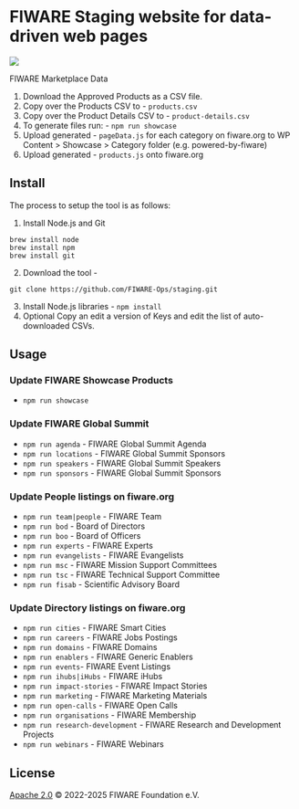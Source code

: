 # FIWARE Staging website for data-driven web pages

<img src="https://www.fiware.org/style/imgs/Marketplace/FIWAREMarketplace_Visual.svg" align="center" />

FIWARE Marketplace Data

1. Download the Approved Products as a CSV file.
2. Copy over the Products CSV to - `products.csv`
3. Copy over the Product Details CSV to - `product-details.csv`
4. To generate files run: - `npm run showcase`
5. Upload generated - `pageData.js` for each category on fiware.org to WP Content > Showcase > Category folder (e.g. powered-by-fiware)
6. Upload generated - `products.js` onto fiware.org

   
## Install

The process to setup the tool is as follows:

1. Install Node.js and Git 

```console
brew install node
brew install npm
brew install git
```

2. Download the tool - 

```console
git clone https://github.com/FIWARE-Ops/staging.git
```

3. Install Node.js libraries - `npm install`
4. Optional Copy an edit a version of Keys and edit the list of auto-downloaded CSVs.

## Usage

### Update FIWARE Showcase Products

- `npm run showcase`

### Update FIWARE Global Summit

- `npm run agenda` - FIWARE Global Summit Agenda 
- `npm run locations` - FIWARE Global Summit Sponsors
- `npm run speakers` - FIWARE Global Summit Speakers 
- `npm run sponsors` - FIWARE Global Summit Sponsors

### Update People listings on fiware.org

- `npm run team|people` - FIWARE Team 
- `npm run bod` - Board of Directors 
- `npm run boo` - Board of Officers 
- `npm run experts` - FIWARE Experts 
- `npm run evangelists` - FIWARE Evangelists 
- `npm run msc` - FIWARE Mission Support Committees 
- `npm run tsc` - FIWARE Technical Support Committee 
- `npm run fisab` - Scientific Advisory Board 

### Update Directory listings on fiware.org

- `npm run cities` - FIWARE Smart Cities 
- `npm run careers` - FIWARE Jobs Postings 
- `npm run domains` - FIWARE Domains 
- `npm run enablers` - FIWARE Generic Enablers 
- `npm run events`- FIWARE Event Listings 
- `npm run ihubs|iHubs` - FIWARE iHubs 
- `npm run impact-stories` - FIWARE Impact Stories
- `npm run marketing` - FIWARE Marketing Materials 
- `npm run open-calls` - FIWARE Open Calls 
- `npm run organisations` - FIWARE Membership 
- `npm run research-development` - FIWARE Research and Development Projects 
- `npm run webinars` - FIWARE Webinars 

## License

[Apache 2.0](LICENSE) © 2022-2025 FIWARE Foundation e.V.
